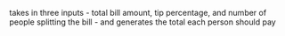 takes in three inputs - total bill amount, tip percentage, and number of people splitting the bill - and generates the total each person should pay
